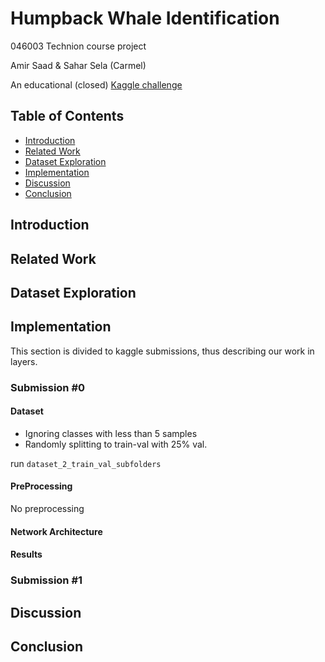# Humpback Whale Identification
046003 Technion course project

Amir Saad & Sahar Sela (Carmel)

An educational (closed) [Kaggle challenge](https://www.kaggle.com/c/whale-categorization-playground)

## Table of Contents
- [Introduction](#Introduction)
- [Related Work](#Related-Work)
- [Dataset Exploration](#Dataset-Exploration)
- [Implementation](#Implementation)
- [Discussion](#Discussion)
- [Conclusion](#Conclusion)

## Introduction
## Related Work
## Dataset Exploration
## Implementation
This section is divided to kaggle submissions, thus describing our work in layers.
### Submission #0
#### Dataset
* Ignoring classes with less than 5 samples
* Randomly splitting to train-val with 25% val.

run `dataset_2_train_val_subfolders`

#### PreProcessing
No preprocessing
#### Network Architecture
#### Results
### Submission #1
## Discussion
## Conclusion
